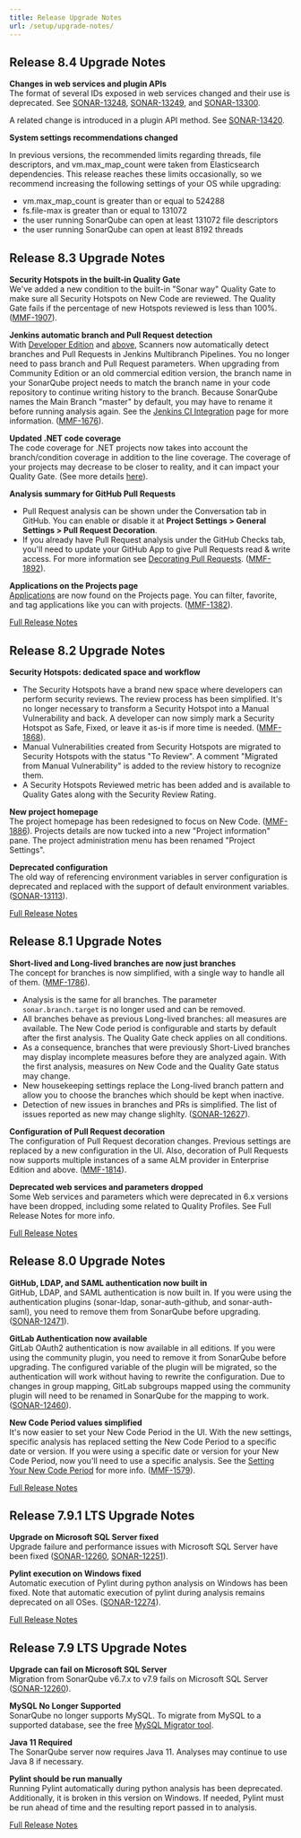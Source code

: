 ```yaml
---
title: Release Upgrade Notes
url: /setup/upgrade-notes/
---
```

## Release 8.4 Upgrade Notes  
**Changes in web services and plugin APIs**  
The format of several IDs exposed in web services changed and their use is deprecated. See [SONAR-13248](https://jira.sonarsource.com/browse/SONAR-13248), [SONAR-13249](https://jira.sonarsource.com/browse/SONAR-13249), and [SONAR-13300](https://jira.sonarsource.com/browse/SONAR-13300).

A related change is introduced in a plugin API method. See [SONAR-13420](https://jira.sonarsource.com/browse/SONAR-13420).

**System settings recommendations changed**

In previous versions, the recommended limits regarding threads, file descriptors, and vm.max_map_count were taken from Elasticsearch dependencies. This release reaches these limits occasionally, so we recommend increasing the following settings of your OS while upgrading:

* vm.max_map_count is greater than or equal to 524288
* fs.file-max is greater than or equal to 131072
* the user running SonarQube can open at least 131072 file descriptors
* the user running SonarQube can open at least 8192 threads

## Release 8.3 Upgrade Notes  
**Security Hotspots in the built-in Quality Gate**   
We've added a new condition to the built-in "Sonar way" Quality Gate to make sure all Security Hotspots on New Code are reviewed. The Quality Gate fails if the percentage of new Hotspots reviewed is less than 100%. ([MMF-1907](https://jira.sonarsource.com/browse/MMF-1907)).

**Jenkins automatic branch and Pull Request detection**  
With [Developer Edition](https://redirect.sonarsource.com/editions/developer.html) and [above](https://www.sonarsource.com/plans-and-pricing/), Scanners now automatically detect branches and Pull Requests in Jenkins Multibranch Pipelines. You no longer need to pass branch and Pull Request parameters. When upgrading from Community Edition or an old commercial edition version, the branch name in your SonarQube project needs to match the branch name in your code repository to continue writing history to the branch. Because SonarQube names the Main Branch "master" by default, you may have to rename it before running analysis again. See the [Jenkins CI Integration](/analysis/jenkins/) page for more information. ([MMF-1676](https://jira.sonarsource.com/browse/MMF-1676)).

**Updated .NET code coverage**  
The code coverage for .NET projects now takes into account the branch/condition coverage in addition to the line coverage. The coverage of your projects may decrease to be closer to reality, and it can impact your Quality Gate. (See more details [here](https://community.sonarsource.com/t/c-vb-net-sonarqube-and-sonarcloud-support-branch-condition-coverage-data/22384)).

**Analysis summary for GitHub Pull Requests**
* Pull Request analysis can be shown under the Conversation tab in GitHub. You can enable or disable it at **Project Settings > General Settings > Pull Request Decoration**. 
* If you already have Pull Request analysis under the GitHub Checks tab, you'll need to update your GitHub App to give Pull Requests read & write access. For more information see [Decorating Pull Requests](/analysis/pr-decoration/). ([MMF-1892](https://jira.sonarsource.com/browse/MMF-1892)).

**Applications on the Projects page**  
[Applications](/user-guide/applications/) are now found on the Projects page. You can filter, favorite, and tag applications like you can with projects. ([MMF-1382](https://jira.sonarsource.com/browse/MMF-1382)).

[Full Release Notes](https://jira.sonarsource.com/secure/ReleaseNote.jspa?projectId=10930&version=15640)

## Release 8.2 Upgrade Notes  
**Security Hotspots: dedicated space and workflow**
* The Security Hotspots have a brand new space where developers can perform security reviews. The review process has been simplified. It's no longer necessary to transform a Security Hotspot into a Manual Vulnerability and back. A developer can now simply mark a Security Hotspot as Safe, Fixed, or leave it as-is if more time is needed. ([MMF-1868](https://jira.sonarsource.com/browse/MMF-1868)).
* Manual Vulnerabilities created from Security Hotspots are migrated to Security Hotspots with the status "To Review". A comment "Migrated from Manual Vulnerability" is added to the review history to recognize them.  
* A Security Hotspots Reviewed metric has been added and is available to Quality Gates along with the Security Review Rating.

**New project homepage**  
The project homepage has been redesigned to focus on New Code. ([MMF-1886](https://jira.sonarsource.com/browse/MMF-1886)). Projects details are now tucked into a new "Project information" pane. The project administration menu has been renamed "Project Settings".

**Deprecated configuration**  
The old way of referencing environment variables in server configuration is deprecated and replaced with the support of default environment variables. ([SONAR-13113](https://jira.sonarsource.com/browse/SONAR-13113)).

[Full Release Notes](https://jira.sonarsource.com/secure/ReleaseNote.jspa?projectId=10930&version=15301)

## Release 8.1 Upgrade Notes  
**Short-lived and Long-lived branches are now just branches**  
The concept for branches is now simplified, with a single way to handle all of them. ([MMF-1786](https://jira.sonarsource.com/browse/MMF-1786)).
* Analysis is the same for all branches. The parameter `sonar.branch.target` is no longer used and can be removed.
* All branches behave as previous Long-lived branches: all measures are available. The New Code period is configurable and starts by default after the first analysis. The Quality Gate check applies on all conditions.
* As a consequence, branches that were previously Short-Lived branches may display incomplete measures before they are analyzed again. With the first analysis, measures on New Code and the Quality Gate status may change.
* New housekeeping settings replace the Long-lived branch pattern and allow you to choose the branches which should be kept when inactive.
* Detection of new issues in branches and PRs is simplified. The list of issues reported as new may change slighlty. ([SONAR-12627](https://jira.sonarsource.com/browse/SONAR-12627)).

**Configuration of Pull Request decoration**  
The configuration of Pull Request decoration changes. Previous settings are replaced by a new configuration in the UI. Also, decoration of Pull Requests now supports multiple instances of a same ALM provider in Enterprise Edition and above. ([MMF-1814](https://jira.sonarsource.com/browse/MMF-1814)).

**Deprecated web services and parameters dropped**  
Some Web services and parameters which were deprecated in 6.x versions have been dropped, including some related to Quality Profiles. See Full Release Notes for more info.

[Full Release Notes](https://jira.sonarsource.com/secure/ReleaseNote.jspa?projectId=10930&version=15243)


## Release 8.0 Upgrade Notes  
**GitHub, LDAP, and SAML authentication now built in**  
GitHub, LDAP, and SAML authentication is now built in. If you were using the authentication plugins (sonar-ldap, sonar-auth-github, and sonar-auth-saml), you need to remove them from SonarQube before upgrading. ([SONAR-12471](https://jira.sonarsource.com/browse/SONAR-12471)).

**GitLab Authentication now available**  
GitLab OAuth2 authentication is now available in all editions. If you were using the community plugin, you need to remove it from SonarQube before upgrading. The configured variable of the plugin will be migrated, so the authentication will work without having to rewrite the configuration. Due to changes in group mapping, GitLab subgroups mapped using the community plugin will need to be renamed in SonarQube for the mapping to work. ([SONAR-12460](https://jira.sonarsource.com/browse/SONAR-12460)).

**New Code Period values simplified**  
It's now easier to set your New Code Period in the UI. With the new settings, specific analysis has replaced setting the New Code Period to a specific date or version. If you were using a specific date or version for your New Code Period, now you'll need to use a specific analysis. See the [Setting Your New Code Period](/project-administration/new-code-period/) for more info. ([MMF-1579](https://jira.sonarsource.com/browse/MMF-1579)).  

[Full Release Notes](https://jira.sonarsource.com/secure/ReleaseNote.jspa?projectId=10930&version=14962)


## Release 7.9.1 LTS Upgrade Notes  
**Upgrade on Microsoft SQL Server fixed**  
Upgrade failure and performance issues with Microsoft SQL Server have been fixed ([SONAR-12260](https://jira.sonarsource.com/browse/SONAR-12260), [SONAR-12251](https://jira.sonarsource.com/browse/SONAR-12251)).

**Pylint execution on Windows fixed**  
Automatic execution of Pylint during python analysis on Windows has been fixed. Note that automatic execution of pylint during analysis remains deprecated on all OSes. ([SONAR-12274](https://jira.sonarsource.com/browse/SONAR-12274)).

[Full Release Notes](https://jira.sonarsource.com/secure/ReleaseNote.jspa?projectId=10930&version=15029)


## Release 7.9 LTS Upgrade Notes  
**Upgrade can fail on Microsoft SQL Server**  
Migration from SonarQube v6.7.x to v7.9 fails on Microsoft SQL Server ([SONAR-12260](https://jira.sonarsource.com/browse/SONAR-12260)). 

**MySQL No Longer Supported**  
SonarQube no longer supports MySQL. To migrate from MySQL to a supported database, see the free [MySQL Migrator tool](https://github.com/SonarSource/mysql-migrator).

**Java 11 Required**  
The SonarQube server now requires Java 11. Analyses may continue to use Java 8 if necessary.

**Pylint should be run manually**  
Running Pylint automatically during python analysis has been deprecated. Additionally, it is broken in this version on Windows. If needed, Pylint must be run ahead of time and the resulting report passed in to analysis. 

[Full Release Notes](https://jira.sonarsource.com/secure/ReleaseNote.jspa?projectId=10930&version=14945)

